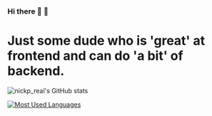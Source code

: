 ### Hi there 🧰 🚀

# Just some dude who is 'great' at frontend and can do 'a bit' of backend.
<!--
**NickP-real/NickP-real** is a ✨ _special_ ✨ repository because its `README.md` (this file) appears on your GitHub profile.

Here are some ideas to get you started:

- 🔭 I’m currently working on ...
- 🌱 I’m currently learning ...
- 👯 I’m looking to collaborate on ...
- 🤔 I’m looking for help with ...
- 💬 Ask me about ...
- 📫 How to reach me: ...
- 😄 Pronouns: ...
- ⚡ Fun fact: ...
-->

![nickp_real's GitHub stats](https://github-readme-stats.vercel.app/api?username=NickP-real&show_icons=true&theme=dark)

[![Most Used Languages](https://github-readme-stats.vercel.app/api/top-langs/?username=NickP-real&langs_count=8&theme=dark)](https://github.com/anuraghazra/github-readme-stats)
